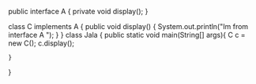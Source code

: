 
public interface A {
	private void display();
}


class C implements A
{
	public void display()
	{
		System.out.println("Im from interface A ");
	}
}
class Jala 
{
	public static void main(String[] args){ 
			 C c = new C();
			 c.display();
		
	}
}

